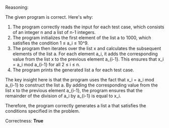Reasoning:

The given program is correct. Here's why:

1. The program correctly reads the input for each test case, which consists of an integer n and a list of n-1 integers.
2. The program initializes the first element of the list a to 1000, which satisfies the condition 1 ≤ a_i ≤ 10^9.
3. The program then iterates over the list x and calculates the subsequent elements of the list a. For each element a_i, it adds the corresponding value from the list x to the previous element a_{i-1}. This ensures that x_i = a_i mod a_{i-1} for all 2 ≤ i ≤ n.
4. The program prints the generated list a for each test case.

The key insight here is that the program uses the fact that x_i = a_i mod a_{i-1} to construct the list a. By adding the corresponding value from the list x to the previous element a_{i-1}, the program ensures that the remainder of the division of a_i by a_{i-1} is equal to x_i.

Therefore, the program correctly generates a list a that satisfies the conditions specified in the problem.

Correctness: **True**